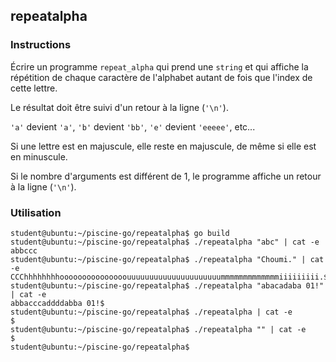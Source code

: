## repeatalpha

### Instructions

Écrire un programme `repeat_alpha` qui prend une `string` et qui affiche la répétition de chaque caractère de l'alphabet autant de fois que l'index de cette lettre.

Le résultat doit être suivi d'un retour à la ligne (`'\n'`).

`'a'` devient `'a'`, `'b'` devient `'bb'`, `'e'` devient `'eeeee'`, etc...

Si une lettre est en majuscule, elle reste en majuscule, de même si elle est en minuscule.

Si le nombre d'arguments est différent de 1, le programme affiche un retour à la ligne (`'\n'`).

### Utilisation

```console
student@ubuntu:~/piscine-go/repeatalpha$ go build
student@ubuntu:~/piscine-go/repeatalpha$ ./repeatalpha "abc" | cat -e
abbccc
student@ubuntu:~/piscine-go/repeatalpha$ ./repeatalpha "Choumi." | cat -e
CCChhhhhhhhooooooooooooooouuuuuuuuuuuuuuuuuuuuummmmmmmmmmmmmiiiiiiiii.$
student@ubuntu:~/piscine-go/repeatalpha$ ./repeatalpha "abacadaba 01!" | cat -e
abbacccaddddabba 01!$
student@ubuntu:~/piscine-go/repeatalpha$ ./repeatalpha | cat -e
$
student@ubuntu:~/piscine-go/repeatalpha$ ./repeatalpha "" | cat -e
$
student@ubuntu:~/piscine-go/repeatalpha$
```
